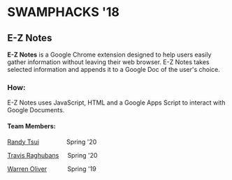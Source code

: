 # SWAMPHACKS '18

## E-Z Notes
**E-Z Notes** is a Google Chrome extension designed to help users easily gather information without leaving their web browser. E-Z Notes takes selected information and appends it to a Google Doc of the user's choice. 

### How:
E-Z Notes uses JavaScript, HTML and a Google Apps Script to interact with Google Documents.




#### Team Members:

[Randy Tsui](https://github.com/jawyuhz)&nbsp;&nbsp;&nbsp;&nbsp;&nbsp;&nbsp;&nbsp;&nbsp;&nbsp;&nbsp; &nbsp;&nbsp;&nbsp;&nbsp;&nbsp;Spring '20

[Travis Raghubans](https://github.com/traghubans) &nbsp;&nbsp;&nbsp;&nbsp;Spring '20

[Warren Oliver](https://github.com/warren1215)&nbsp;&nbsp;&nbsp;&nbsp;&nbsp;&nbsp;&nbsp;&nbsp;&nbsp;&nbsp;&nbsp;&nbsp;Spring '19
 
 